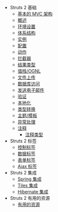  - Struts 2 基础
   - [基本的 MVC 架构](basic-mvc-architecture.md)
   - [概述](overview.md)
   - [环境设置](environment-setup.md)
   - [体系结构](architecture.md)
   - [实例](examples.md)
   - [配置](configuration.md)
   - [动作](actions.md)
   - [拦截器](interceptors.md)
   - [结果类型](result-types.md)
   - [值栈/OGNL](value-stack-ognl.md)
   - [文件上传](file-uploads.md)
   - [数据库访问](database-access.md)
   - [发送电子邮件](sending-email.md)
   - [验证](validations.md)
   - [本地化](localization.md)
   - [类型转换](type-conversion.md)
   - [主题/模板](themes-templates.md)
   - [异常处理](exception-handling.md)
   - [注释](annotations.md)
     - [注释类型](annotations-types.md)
 - Struts 2 标签
   - [控制标签](control-tags.md)
   - [数据标签](data-tags.md)
   - [表单标签](form-tags.md)
   - [Ajax 标签](ajax-tags.md)
 - Struts 2 集成
   - [Spring 集成](spring.md)
   - [Tiles 集成](tiles.md)
   - [Hibernate 集成](hibernate.md)
 - Struts 2 有用的资源
   - [有用的资源](useful-resources.md)